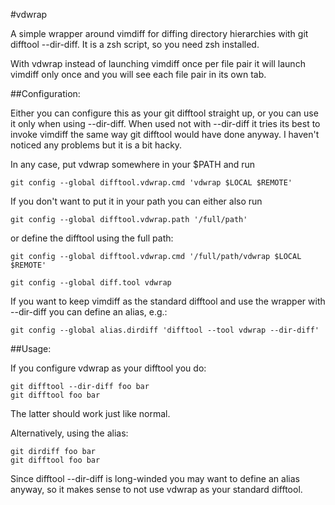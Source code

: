 #vdwrap

A simple wrapper around vimdiff for diffing directory hierarchies with git
difftool --dir-diff. It is a zsh script, so you need zsh installed.

With vdwrap instead of launching vimdiff once per file pair it will launch
vimdiff only once and you will see each file pair in its own tab.

##Configuration:

Either you can configure this as your git difftool straight up, or you can use
it only when using --dir-diff. When used not with --dir-diff it tries its best
to invoke vimdiff the same way git difftool would have done anyway. I haven't
noticed any problems but it is a bit hacky.

In any case, put vdwrap somewhere in your $PATH and run

    git config --global difftool.vdwrap.cmd 'vdwrap $LOCAL $REMOTE'

If you don't want to put it in your path you can either also run

    git config --global difftool.vdwrap.path '/full/path'

or define the difftool using the full path:

    git config --global difftool.vdwrap.cmd '/full/path/vdwrap $LOCAL $REMOTE'

    git config --global diff.tool vdwrap

If you want to keep vimdiff as the standard difftool and use the wrapper with
--dir-diff you can define an alias, e.g.:

    git config --global alias.dirdiff 'difftool --tool vdwrap --dir-diff'

##Usage:

If you configure vdwrap as your difftool you do:
	
    git difftool --dir-diff foo bar
    git difftool foo bar

The latter should work just like normal.

Alternatively, using the alias:

    git dirdiff foo bar
    git difftool foo bar

Since difftool --dir-diff is long-winded you may want to define an alias anyway,
so it makes sense to not use vdwrap as your standard difftool.
